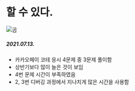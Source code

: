 # 할 수 있다.

![곰](https://user-images.githubusercontent.com/54028026/125081086-90c4d380-e100-11eb-8e45-12326b8dfbba.png)


##### 2021.07.13.
- 카카오페이 코테 응시 4문제 중 3문제 풀이함
- 상반기보다 많이 늘은 것이 보임 
- 4번 문제 시간이 부족하였음
- 2, 3번 디버깅 과정에서 지나치게 많은 시간을 사용함
